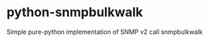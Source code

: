 python-snmpbulkwalk
===================

Simple pure-python implementation of SNMP v2 call snmpbulkwalk
